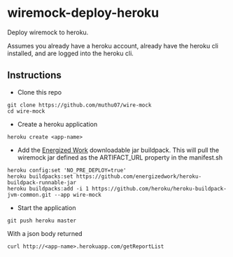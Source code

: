 # wiremock-deploy-heroku
Deploy wiremock to heroku.

Assumes you already have a heroku account, already have the heroku cli installed, and are logged into the heroku cli.

## Instructions

- Clone this repo
```
git clone https://github.com/muthu07/wire-mock
cd wire-mock
```

- Create a heroku application
```
heroku create <app-name>
```

- Add the [Energized Work](http://www.energizedwork.com) downloadable jar buildpack. This will pull the wiremock jar defined as the ARTIFACT_URL property in the manifest.sh
```
heroku config:set 'NO_PRE_DEPLOY=true'
heroku buildpacks:set https://github.com/energizedwork/heroku-buildpack-runnable-jar
heroku buildpacks:add -i 1 https://github.com/heroku/heroku-buildpack-jvm-common.git --app wire-mock

```

- Start the application
```
git push heroku master
```


With a json body returned
```
curl http://<app-name>.herokuapp.com/getReportList
```
